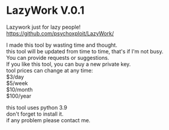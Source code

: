 # LazyWork V.0.1
Lazywork just for lazy people!</br>
https://github.com/psychoxploit/LazyWork/</br>

I made this tool by wasting time and thought.</br>
this tool will be updated from time to time, that's if I'm not busy.</br>
You can provide requests or suggestions.</br>
If you like this tool, you can buy a new private key.</br>
tool prices can change at any time:</br>
        $3/day</br>
        $5/week</br>
        $10/month</br>
        $100/year</br>

this tool uses python 3.9</br>
don't forget to install it.</br>
if any problem please contact me.</br>
